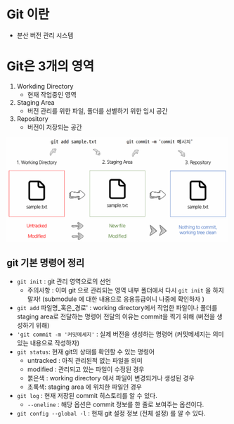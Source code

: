 # Git 이란
* 분산 버전 관리 시스템

# Git은 3개의 영역
1. Workding Directory
    * 현재 작업중인 영역 
2. Staging Area
    * 버전 관리를 위한 파일, 폴더를 선별하기 위한 임시 공간 
3. Repository 
    * 버전이 저장되는 공간

![git_basic](./asset/git_basic.png)

## git 기본 명령어 정리 

* `git init` : git 관리 영역으로의 선언
    * 주의사항 : 이미 git 으로 관리되는 영역 내부 폴더에서 다시 `git init` 을 하지 말자! (submodule 에 대한 내용으로 응용등급이니 나중에 확인하자 )
* `git add`  파일명_혹은_경로' : working directory에서 작업한 파일이나 폴더를 staging area로 전달하는 명령어
전달의 이유는 commit을 찍기 위해 (버전을 생성하기 위해)
* `'git commit -m '커밋메세지'` : 실제 버전을 생성하는 명령어 (커밋메세지는 의미있는 내용으로 작성하자)
* `git status`: 현재 git의 상태를 확인할 수 있는 명령어 
    * untracked : 아직 관리된적 없는 파일을 의미
    * modified : 관리되고 있는 파일이 수정된 경우 
    * 붉은색 : working directory 에서 파일이 변경되거나 생성된 경우 
    * 초록색: staging area 에 위치한 파일인 경우
* `git log` : 현재 저장된 commit 히스토리를 알 수 있다.
    * `--oneline` : 해당 옵션은 commit 정보를 한 줄로 보여주는 옵션이다.
* `git config --global -l` : 현재 git 설정 정보 (전체 설정) 를 알 수 있다.